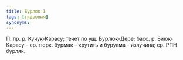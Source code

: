 ```yaml
---
title: Бурлюк I
tags: [гидроним]
synonyms:
---
```


П. пр. р. Кучук-Карасу; течет по ущ. Бурлюк-Дере; басс. р. Биюк-Карасу – ср.
тюрк. бурмак – крутить и бурулма - излучина; ср. РПН бурляк.
